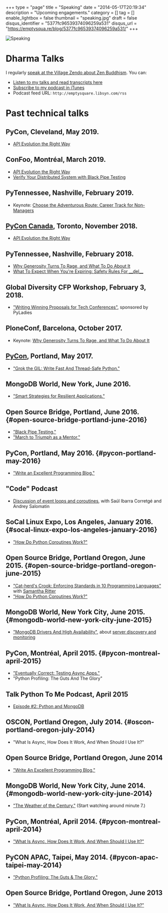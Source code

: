 +++
type = "page"
title = "Speaking"
date = "2014-05-17T20:19:34"
description = "Upcoming engagements."
category = []
tag = []
enable_lightbox = false
thumbnail = "speaking.jpg"
draft = false
disqus_identifier = "5377fc96539374096259a531"
disqus_url = "https://emptysqua.re/blog/5377fc96539374096259a531/"
+++

![Speaking](speaking.jpg "Speaking")

# Dharma Talks

I regularly [speak at the Village Zendo about Zen Buddhism](https://villagezendo.org/calendar). You can:

-   [Listen to my talks and read transcripts here](/tag/dharmatalk/)
-   [Subscribe to my podcast in
    iTunes](https://itunes.apple.com/us/podcast/a.-jesse-jiryu-daviss-dharma/id982925865?mt=2)
-   Podcast feed URL: `http://emptysquare.libsyn.com/rss`

# Past technical talks

## PyCon, Cleveland, May 2019.

- [API Evolution the Right Way](https://www.youtube.com/watch?v=dqDnB6jKzcE)

## ConFoo, Montr&eacute;al, March 2019.

- [API Evolution the Right Way](/api-evolution-the-right-way/)
- [Verify Your Distributed System with Black Pipe Testing](https://confoo.ca/en/yul2019/session/verify-your-distributed-system-with-black-pipe-testing)

## PyTennessee, Nashville, February 2019.

- Keynote: [Choose the Adventurous Route: Career Track for Non-Managers](/choosing-the-adventurous-route-video/)

## [PyCon Canada](https://2018.pycon.ca/), Toronto, November 2018.

- [API Evolution the Right Way](/api-evolution-pycon-canada-video/)

## PyTennessee, Nashville, February 2018.

- [Why Generosity Turns To Rage, and What To Do About It](https://www.pytennessee.org/schedule/presentation/175/)
- [What To Expect When You're Expiring: Safety Rules For \_\_del\_\_](https://www.pytennessee.org/schedule/presentation/159/)

## Global Diversity CFP Workshop, February 3, 2018.

- ["Writing Winning Proposals for Tech Conferences"](https://www.youtube.com/watch?v=KAzChb4MYCg&feature=youtu.be&t=4m6s), sponsored by PyLadies

## PloneConf, Barcelona, October 2017.

-  Keynote: [Why Generosity Turns To Rage, and What To Do About It](/keynote-why-generosity-turns-to-rage)

## [PyCon](https://us.pycon.org/), Portland, May 2017.

-   ["Grok the GIL: Write Fast And Thread-Safe Python."](/pycon-video-grok-the-gil/)

## MongoDB World, New York, June 2016.

-   ["Smart Strategies for Resilient
    Applications."](/how-to-write-resilient-mongodb-applications)

## Open Source Bridge, Portland, June 2016. {#open-source-bridge-portland-june-2016}

-   ["Black Pipe
    Testing."](https://emptysqua.re/blog/black-pipe-testing-series/)
-   ["March to Triumph as a
    Mentor."](https://emptysqua.re/blog/mentoring/)

## PyCon, Portland, May 2016. {#pycon-portland-may-2016}

-   ["Write an Excellent Programming
    Blog."](/write-an-excellent-blog-pycon-2016/)

## "Code" Podcast

-   [Discussion of event loops and
    coroutines](https://soundcloud.com/podcastcode/3-concurrency-event-loop-coroutines),
    with Saúl Ibarra Corretgé and Andrey Salomatin

## SoCal Linux Expo, Los Angeles, January 2016. {#socal-linux-expo-los-angeles-january-2016}

-   ["How Do Python Coroutines Work?"](/scale14x-coroutines-talk/)

## Open Source Bridge, Portland Oregon, June 2015. {#open-source-bridge-portland-oregon-june-2015}

-   ["Cat-herd's Crook: Enforcing Standards in 10 Programming
    Languages"](https://youtu.be/OBjU_xYtPmA) with [Samantha
    Ritter](https://twitter.com/samwhocodes)
-   ["How Do Python Coroutines Work?"](https://youtu.be/GSk0tIjDT10)

## MongoDB World, New York City, June 2015. {#mongodb-world-new-york-city-june-2015}

-   ["MongoDB Drivers And High
    Availability"](https://www.mongodb.com/presentations/mongodb-drivers-and-high-availability-deep-dive),
    about [server discovery and
    monitoring](/server-discovery-and-monitoring-in-pymongo-perl-and-c/)

## PyCon, Montréal, April 2015. {#pycon-montreal-april-2015}

-   ["Eventually Correct: Testing Async
    Apps."](/pycon-video-eventually-correct-async-testing/)
-   "Python Profiling: The Guts And The Glory"

## Talk Python To Me Podcast, April 2015

-   [Episode \#2: Python and
    MongoDB](https://talkpython.fm/episodes/show/2/python-and-mongodb)

## OSCON, Portland Oregon, July 2014. {#oscon-portland-oregon-july-2014}

-   "What Is Async, How Does It Work, And When Should I Use It?"

## Open Source Bridge, Portland Oregon, June 2014

-   ["Write An Excellent Programming
    Blog."](/write-an-excellent-programming-blog/)

## MongoDB World, New York City, June 2014. {#mongodb-world-new-york-city-june-2014}

-   ["The Weather of the
    Century."](https://www.mongodb.com/presentations/weather-century-part-3-visualization)
    (Start watching around minute 7.)

## PyCon, Montréal, April 2014. {#pycon-montreal-april-2014}

-   ["What Is Async, How Does It Work, And When Should I Use
    It?"](/pycon-2014-video-what-is-async/)

## PyCON APAC, Taipei, May 2014. {#pycon-apac-taipei-may-2014}

-   ["Python Profiling: The Guts & The
    Glory."](https://www.youtube.com/watch?v=BOKcZjI5zME)

## Open Source Bridge, Portland Oregon, June 2013

-   ["What Is Async, How Does It Work, And When Should I Use
    It?"](https://youtu.be/yCIicDdFYp4)

